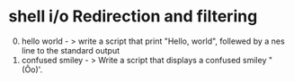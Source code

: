 # shell i/o Redirection and filtering
0. hello world - > write a script that print "Hello, world", follewed by a nes line to the standard output
1. confused smiley - > Write a script that displays a confused smiley "(Ôo)'.
